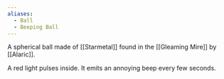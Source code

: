 ```yaml
---
aliases:
  - Ball
  - Beeping Ball
---
```

A spherical ball made of [[Starmetal]] found in the [[Gleaming Mire]] by [[Alaric]].

A red light pulses inside. It emits an annoying beep every few seconds.